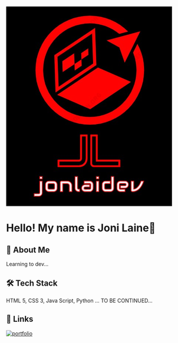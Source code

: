 ![Logo](jonlaidev(LOGO).jpg)



# Hello! My name is Joni Laine👋


## 🚀 About Me
Learning to dev...


## 🛠 Tech Stack
HTML 5, CSS 3, Java Script, Python ... TO BE CONTINUED...


## 🔗 Links
[![portfolio](https://img.shields.io/badge/my_portfolio-000?style=for-the-badge&logo=ko-fi&logoColor=white)](https://jonlaidev.github.io/)



